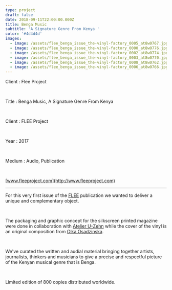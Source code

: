 ```yaml
---
type: project
draft: false
date: 2018-09-11T22:00:00.000Z
title: Benga Music
subtitle: 'A Signature Genre From Kenya '
color: '#4d4d4d'
images:
  - image: /assets/flee_benga_issue_the-vinyl-factory_0005_at8w0767.jpg
  - image: /assets/flee_benga_issue_the-vinyl-factory_0000_at8w0776.jpg
  - image: /assets/flee_benga_issue_the-vinyl-factory_0002_at8w0774.jpg
  - image: /assets/flee_benga_issue_the-vinyl-factory_0003_at8w0770.jpg
  - image: /assets/flee_benga_issue_the-vinyl-factory_0008_at8w0762.jpg
  - image: /assets/flee_benga_issue_the-vinyl-factory_0006_at8w0766.jpg
---
```

Client : Flee Project

<br/>

Title : Benga Music, A Signature Genre From Kenya

<br/>

Client : FLEE Project

<br/>

Year : 2017

</br>

Medium : Audio, Publication

<br/>

[www.fleeproject.com](http://www.fleeproject.com)

- - -

For this very first issue of the [FLEE](http://www.fleeproject.com) publication we wanted to deliver a unique and complementary object.

</br>

The packaging and graphic concept for the silkscreen printed magazine were done in collaboration with [Atelier U-Zehn](http://u-zehn.ch/) while the cover of the vinyl is an original composition from [Olka Osadzinska](http://www.aleosa.com/).

</br>

We've curated the written and audial material bringing together artists, journalists, thinkers and musicians to give a precise and respectful picture of the Kenyan musical genre that is Benga.

</br>

Limited edition of 800 copies distributed worldwide.
